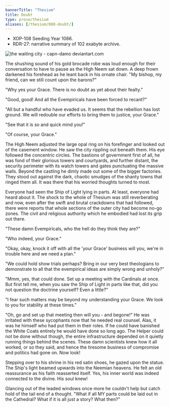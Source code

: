 ```yaml
---
bannerTitle: "Thesium" 
title: Doubt
type: prose/thesium
aliases: [/thesium/080-doubt/]
---
```


<div class="data">

- XOP-108 Seeding Year 1086.
- RDR-27: narrative summary of 102 exabyte archive.  

</div>

![the waiting city - capn-damo deviantart.com](/images/thesium/waiting-city.jpg)

The shushing sound of his gold brocade robe was loud enough for their
conversation to have to pause as the High Neem sat down. A deep frown darkened his
forehead as he leant back in his ornate chair. "My bishop, my friend, can we
still count upon the barons?"

"Why yes your Grace. There is no doubt as yet about their fealty."

"Good, good! And all the Evempiricals have been forced to recant?"

"All but a handful who have evaded us. It seems that the rebellion has lost
ground. We will redouble our efforts to bring them to justice, your Grace."

"See that it is so and quick mind you!"

"Of course, your Grace."

The High Neem adjusted the large opal ring on his forefinger and looked out of
the casement window. He saw the city rippling out beneath them. His eye followed
the concentric circles. The bastions of government first of all, he was fond of
their glorious towers and courtyards, and further distant, the security
perimeter with its watch towers and gates punctuating the massive walls. Beyond
the castling he dimly made out some of the bigger factories. They stood out
against the dark, chaotic smudges of the shanty towns that ringed them all. It
was there that his worried thoughts turned to most.

Everyone had seen the Ship of Light lying in parts. At least, everyone had heard
about it. The shock to the whole of Thesium was still reverberating and now,
even after the swift and brutal crackdowns that had followed, there were reports
that whole sections of the outer city had become no-go zones. The civil and
religious authority which he embodied had lost its grip out there.

"These damn Evempiricals, who the hell do they think they are?"

"Who indeed, your Grace."

"Okay, okay, knock it off with all the 'your Grace' business will you, we're in
trouble here and we need a plan."

"We could hold show trials perhaps? Bring in our very best theologians to
demonstrate to all that the evempirical ideas are simply wrong and unholy?"

"Mmm, yes, that could done. Set up a meeting with the Cardinals at once. But
first tell me, when you saw the Ship of Light in parts like that, did you not
question the doctrine yourself? Even a little?"

"I fear such matters may be beyond my understanding your Grace. We look to you
for stability at these times."

"Oh, go and set up that meeting then will you - and begone!" He was irritated with these
sycophants now that he needed real counsel. Alas, it was he himself who had put
them in their roles. If he could have banished the White Coats entirely he would
have done so long ago. The Helper could not be done without though, the entire
infrastructure depended on it quietly running things behind the scenes. These
damn scientists knew how it all worked, or so they said, and hence the tiresome
business of compromise and politics had gone on. Now look!

Stepping over to his shrine in his red satin shoes, he gazed upon the statue.
The Ship's light beamed upwards into the Neemian heavens. He felt an old
reassurance as his faith reasserted itself. Yes, his inner world was indeed
connected to the divine. His soul knew!

Glancing out of the leaded windows once more he couldn't help but catch hold of
the tail end of a thought. "What if all MY parts could be laid out in the
Cathedral? What if it is all just a story? What then?"
